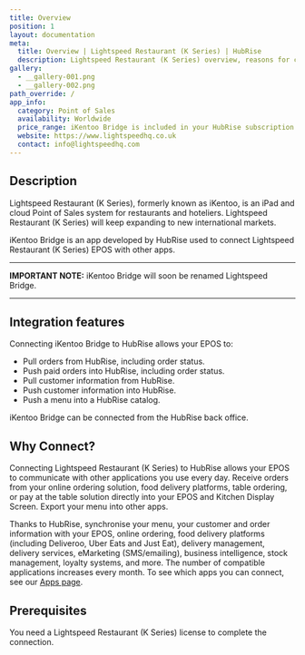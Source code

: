 ```yaml
---
title: Overview
position: 1
layout: documentation
meta:
  title: Overview | Lightspeed Restaurant (K Series) | HubRise
  description: Lightspeed Restaurant (K Series) overview, reasons for connecting it to HubRise and summary of integrated features. Synchronise data between your EPOS and your apps.
gallery:
  - __gallery-001.png
  - __gallery-002.png
path_override: /
app_info:
  category: Point of Sales
  availability: Worldwide
  price_range: iKentoo Bridge is included in your HubRise subscription. Contact Lightspeed to enquire about Lightspeed Restaurant (K Series) pricing.
  website: https://www.lightspeedhq.co.uk
  contact: info@lightspeedhq.com
---
```


## Description

Lightspeed Restaurant (K Series), formerly known as iKentoo, is an iPad and cloud Point of Sales system for restaurants and hoteliers. Lightspeed Restaurant (K Series) will keep expanding to new international markets.

iKentoo Bridge is an app developed by HubRise used to connect Lightspeed Restaurant (K Series) EPOS with other apps.

---

**IMPORTANT NOTE:** iKentoo Bridge will soon be renamed Lightspeed Bridge.

---

## Integration features

Connecting iKentoo Bridge to HubRise allows your EPOS to:

- Pull orders from HubRise, including order status.
- Push paid orders into HubRise, including order status.
- Pull customer information from HubRise.
- Push customer information into HubRise.
- Push a menu into a HubRise catalog.

iKentoo Bridge can be connected from the HubRise back office.

## Why Connect?

Connecting Lightspeed Restaurant (K Series) to HubRise allows your EPOS to communicate with other applications you use every day. Receive orders from your online ordering solution, food delivery platforms, table ordering, or pay at the table solution directly into your EPOS and Kitchen Display Screen. Export your menu into other apps.

Thanks to HubRise, synchronise your menu, your customer and order information with your EPOS, online ordering, food delivery platforms (including Deliveroo, Uber Eats and Just Eat), delivery management, delivery services, eMarketing (SMS/emailing), business intelligence, stock management, loyalty systems, and more. The number of compatible applications increases every month. To see which apps you can connect, see our [Apps page](/apps).

## Prerequisites

You need a Lightspeed Restaurant (K Series) license to complete the connection.
